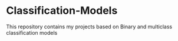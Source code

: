 # Classification-Models
This repository contains my projects based on Binary and multiclass classification models
